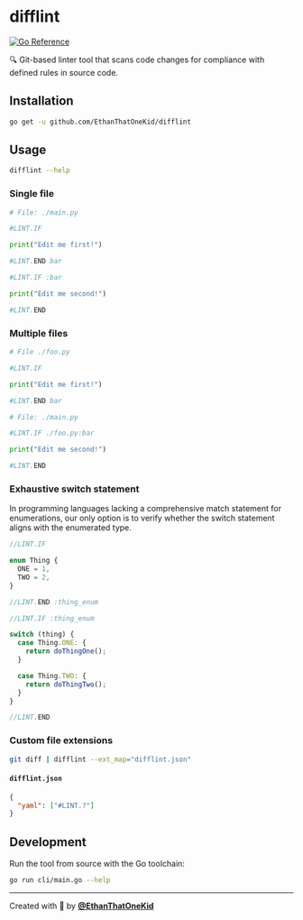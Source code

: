 # difflint

[![Go Reference](https://pkg.go.dev/badge/github.com/ethanthatonekid/difflint.svg)](https://pkg.go.dev/github.com/ethanthatonekid/difflint)

🔍 Git-based linter tool that scans code changes for compliance with defined rules in source code.

## Installation

```bash
go get -u github.com/EthanThatOneKid/difflint
```

## Usage

```bash
difflint --help
```

### Single file

```py
# File: ./main.py

#LINT.IF

print("Edit me first!")

#LINT.END bar

#LINT.IF :bar

print("Edit me second!")

#LINT.END
```

### Multiple files

```py
# File ./foo.py

#LINT.IF

print("Edit me first!")

#LINT.END bar
```

```py
# File: ./main.py

#LINT.IF ./foo.py:bar

print("Edit me second!")

#LINT.END
```

### Exhaustive switch statement

In programming languages lacking a comprehensive match statement for enumerations, our only option is to verify whether the switch statement aligns with the enumerated type.

```ts
//LINT.IF

enum Thing {
  ONE = 1,
  TWO = 2,
}

//LINT.END :thing_enum

//LINT.IF :thing_enum

switch (thing) {
  case Thing.ONE: {
    return doThingOne();
  }

  case Thing.TWO: {
    return doThingTwo();
  }
}

//LINT.END
```

### Custom file extensions

```bash
git diff | difflint --ext_map="difflint.json"
```

#### `difflint.json`

```json
{
  "yaml": ["#LINT.?"]
}
```

## Development

Run the tool from source with the Go toolchain:

```bash
go run cli/main.go --help
```

---

Created with 💖 by [**@EthanThatOneKid**](https://etok.codes/)
